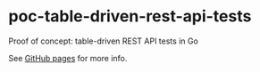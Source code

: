 # poc-table-driven-rest-api-tests
Proof of concept: table-driven REST API tests in Go

See [GitHub pages](https://tisnik.github.io/poc-table-driven-rest-api-tests/) for more info.
